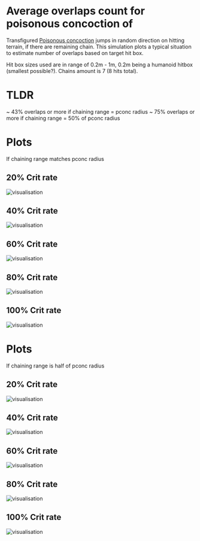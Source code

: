 # Average overlaps count for poisonous concoction of

Transfigured [Poisonous concoction](https://www.poewiki.net/wiki/Poisonous_Concoction) jumps in random direction on hitting terrain, if there are remaining chain.
This simulation plots a typical situation to estimate number of overlaps based on target hit box.

Hit box sizes used are in range of 0.2m - 1m, 0.2m being a humanoid hitbox (smallest possible?).
Chains amount is 7 (8 hits total).

# TLDR

~ 43% overlaps or more if chaining range = pconc radius
~ 75% overlaps or more if chaining range = 50% of pconc radius

# Plots

If chaining range matches pconc radius

## 20% Crit rate

![visualisation](plot_0.2m.png)

## 40% Crit rate

![visualisation](plot_0.4m.png)

## 60% Crit rate

![visualisation](plot_0.6m.png)

## 80% Crit rate

![visualisation](plot_0.8m.png)

## 100% Crit rate

![visualisation](plot_1.0m.png)

# Plots

If chaining range is half of pconc radius

## 20% Crit rate

![visualisation](plot_0.2m_half_chain_range.png)

## 40% Crit rate

![visualisation](plot_0.4m_half_chain_range.png)

## 60% Crit rate

![visualisation](plot_0.6m_half_chain_range.png)

## 80% Crit rate

![visualisation](plot_0.8m_half_chain_range.png)

## 100% Crit rate

![visualisation](plot_1.0m_half_chain_range.png)

